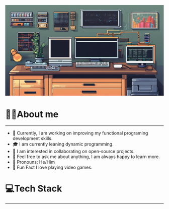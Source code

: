 ![coding room](src/img/IMG_9776.png)
# **👋🏻About me**
---

- 🤖 Currently, I am working on improving my functional programing development skills.
- 🎓 I am currently leaning dynamic programming.
- 🤝 I am interested in collaborating on open-source projects.
- 🥽 Feel free to ask me about anything, I am always happy to learn more.
- 🎤 Pronouns: He/Him
- 🥇 Fun Fact I love playing video games.

# **💻Tech Stack**
---
